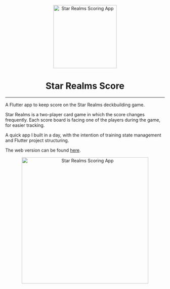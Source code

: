 <p align="center">
<img src="https://drive.google.com/uc?id=18O666KBtX2D70aGr98qwUyHcdt8k1PNe" alt="Star Realms Scoring App" width="200" />
</p>
<h1 align="center">Star Realms Score</h1>

---

A Flutter app to keep score on the Star Realms deckbuilding game.

Star Realms is a two-player card game in which the score changes frequently. Each score board is facing one of the players during the game, for easier tracking.

A quick app I built in a day, with the intention of training state management and Flutter project structuring.

The web version can be found [here](https://lfclaro.github.io/star_score_flutter_web/).

<p align="center">
<img src="https://drive.google.com/uc?id=1E_d3ZjYaEjBTTBFmzZMQLjV8fx5PRn9L" alt="Star Realms Scoring App" width="400" />
</p>

